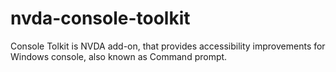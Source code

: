 # nvda-console-toolkit
Console Tolkit is NVDA add-on, that provides accessibility improvements for Windows console, also known as Command prompt.
